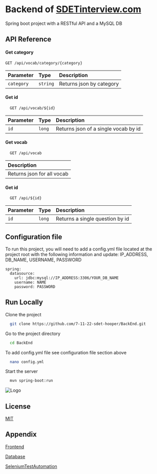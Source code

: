 
# Backend of [SDETinterview.com](https://SDETinterview.com)

Spring boot project with a RESTful API and a MySQL DB


## API Reference

#### Get category

`
  GET /api/vocab/category/{category}
`

| Parameter | Type     | Description                |
| :-------- | :------- | :------------------------- |
| `category` | `string` | Returns json by category |

#### Get id

```
  GET /api/vocab/${id}
```

| Parameter | Type     | Description                       |
| :-------- | :------- | :-------------------------------- |
| `id`      | `long`   | Returns json of a single vocab by id |

#### Get vocab

```
  GET /api/vocab
```

| Description                       |
 | :-------------------------------- |
 | Returns json for all vocab |

#### Get id

```
  GET /api/${id}
```

| Parameter | Type     | Description                       |
| :-------- | :------- | :-------------------------------- |
| `id`      | `long` | Returns a single question by id |






## Configuration file

To run this project, you will need to add a config.yml file located at the project root with the following information and update: 
IP_ADDRESS,
DB_NAME,
USERNAME, 
PASSWORD

```
spring:
  datasource:
    url: jdbc:mysql://IP_ADDRESS:3306/YOUR_DB_NAME
    username: NAME
    password: PASSWORD
```




## Run Locally

Clone the project

```bash
  git clone https://github.com/7-11-22-sdet-hooper/BackEnd.git
```

Go to the project directory

```bash
  cd BackEnd
```

To add config.yml file see configuration file section above

```bash
  nano config.yml
```

Start the server

```bash
  mvn spring-boot:run
```


![Logo](https://dev-to-uploads.s3.amazonaws.com/uploads/articles/th5xamgrr6se0x5ro4g6.png)


## License

[MIT](https://choosealicense.com/licenses/mit/)


## Appendix

[Frontend](https://github.com/7-11-22-sdet-hooper/ReviewsFrontend)

[Database](https://github.com/7-11-22-sdet-hooper/Database)

[SeleniumTestAutomation](https://github.com/7-11-22-sdet-hooper/SeleniumTestAutomation)
